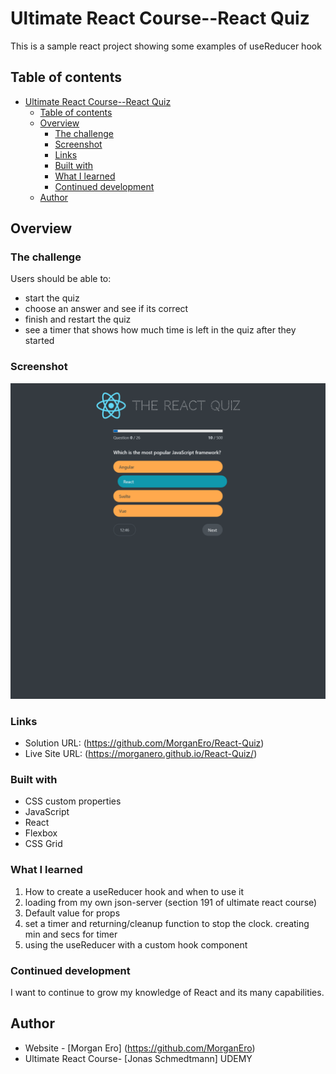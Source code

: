 # Ultimate React Course--React Quiz

This is a sample react project showing some examples of useReducer hook

## Table of contents

- [Ultimate React Course--React Quiz](#ultimate-react-course--react-quiz)
  - [Table of contents](#table-of-contents)
  - [Overview](#overview)
    - [The challenge](#the-challenge)
    - [Screenshot](#screenshot)
    - [Links](#links)
    - [Built with](#built-with)
    - [What I learned](#what-i-learned)
    - [Continued development](#continued-development)
  - [Author](#author)

## Overview

### The challenge

Users should be able to:

- start the quiz
- choose an answer and see if its correct
- finish and restart the quiz
- see a timer that shows how much time is left in the quiz after they started

### Screenshot

![](/public/Screen%20Shot%202024-07-25%20at%2017.59.54.png)

### Links

- Solution URL: (https://github.com/MorganEro/React-Quiz)
- Live Site URL: (https://morganero.github.io/React-Quiz/)

### Built with

- CSS custom properties
- JavaScript
- React
- Flexbox
- CSS Grid

### What I learned

1. How to create a useReducer hook and when to use it
2. loading from my own json-server (section 191 of ultimate react course)
3. Default value for props
4. set a timer and returning/cleanup function to stop the clock. creating min and secs for timer
5. using the useReducer with a custom hook component

### Continued development

I want to continue to grow my knowledge of React and its many capabilities.

## Author

- Website - [Morgan Ero] (https://github.com/MorganEro)
- Ultimate React Course- [Jonas Schmedtmann] UDEMY
